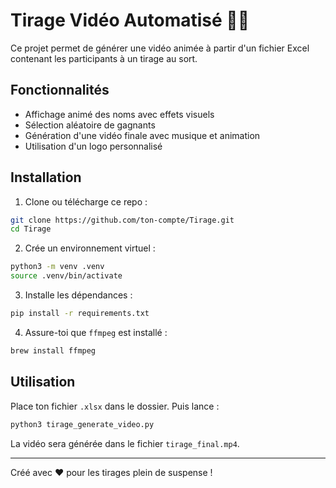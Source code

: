 # Tirage Vidéo Automatisé 🎥🎉

Ce projet permet de générer une vidéo animée à partir d'un fichier Excel contenant les participants à un tirage au sort.

## Fonctionnalités

- Affichage animé des noms avec effets visuels
- Sélection aléatoire de gagnants
- Génération d'une vidéo finale avec musique et animation
- Utilisation d'un logo personnalisé

## Installation

1. Clone ou télécharge ce repo :
```bash
git clone https://github.com/ton-compte/Tirage.git
cd Tirage
```

2. Crée un environnement virtuel :
```bash
python3 -m venv .venv
source .venv/bin/activate
```

3. Installe les dépendances :
```bash
pip install -r requirements.txt
```

4. Assure-toi que `ffmpeg` est installé :
```bash
brew install ffmpeg
```

## Utilisation

Place ton fichier `.xlsx` dans le dossier. Puis lance :
```bash
python3 tirage_generate_video.py
```

La vidéo sera générée dans le fichier `tirage_final.mp4`.

---

Créé avec ❤️ pour les tirages plein de suspense !
